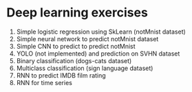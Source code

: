 # Deep learning exercises

1) Simple logistic regression using SkLearn (notMnist dataset)
2) Simple neural network to predict notMnist dataset
3) Simple CNN to predict to predict notMnist
4) YOLO (not implemented) and prediction on SVHN dataset
5) Binary classification (dogs-cats dataset)
6) Multiclass classification (sign language dataset)
7) RNN to predict IMDB film rating
8) RNN for time series
